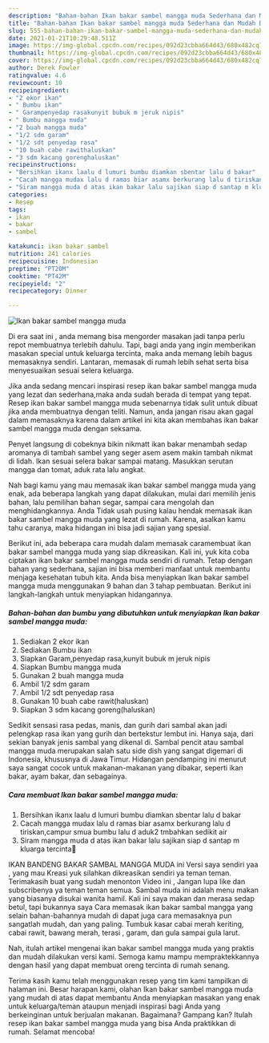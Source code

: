 ```yaml
---
description: "Bahan-bahan Ikan bakar sambel mangga muda Sederhana dan Mudah Dibuat"
title: "Bahan-bahan Ikan bakar sambel mangga muda Sederhana dan Mudah Dibuat"
slug: 555-bahan-bahan-ikan-bakar-sambel-mangga-muda-sederhana-dan-mudah-dibuat
date: 2021-01-21T10:29:48.511Z
image: https://img-global.cpcdn.com/recipes/092d23cbba664d43/680x482cq70/ikan-bakar-sambel-mangga-muda-foto-resep-utama.jpg
thumbnail: https://img-global.cpcdn.com/recipes/092d23cbba664d43/680x482cq70/ikan-bakar-sambel-mangga-muda-foto-resep-utama.jpg
cover: https://img-global.cpcdn.com/recipes/092d23cbba664d43/680x482cq70/ikan-bakar-sambel-mangga-muda-foto-resep-utama.jpg
author: Derek Fowler
ratingvalue: 4.6
reviewcount: 10
recipeingredient:
- "2 ekor ikan"
- " Bumbu ikan"
- " Garampenyedap rasakunyit bubuk m jeruk nipis"
- " Bumbu mangga muda"
- "2 buah mangga muda"
- "1/2 sdm garam"
- "1/2 sdt penyedap rasa"
- "10 buah cabe rawithaluskan"
- "3 sdm kacang gorenghaluskan"
recipeinstructions:
- "Bersihkan ikanx laalu d lumuri bumbu diamkan sbentar lalu d bakar"
- "Cacah mangga mudax lalu d ramas biar asamx berkurang lalu d tiriskan,campur smua bumbu lalu d aduk2 tmbahkan sedikit air"
- "Siram mangga muda d atas ikan bakar lalu sajikan siap d santap m kluarga tercinta🤗"
categories:
- Resep
tags:
- ikan
- bakar
- sambel

katakunci: ikan bakar sambel 
nutrition: 241 calories
recipecuisine: Indonesian
preptime: "PT20M"
cooktime: "PT42M"
recipeyield: "2"
recipecategory: Dinner

---
```



![Ikan bakar sambel mangga muda](https://img-global.cpcdn.com/recipes/092d23cbba664d43/680x482cq70/ikan-bakar-sambel-mangga-muda-foto-resep-utama.jpg)

Di era  saat ini , anda memang bisa mengorder masakan jadi tanpa perlu repot membuatnya terlebih dahulu. Tapi, bagi anda yang ingin memberikan masakan special untuk keluarga tercinta, maka anda memang lebih bagus memasaknya sendiri. Lantaran, memasak di rumah lebih sehat serta bisa menyesuaikan sesuai selera keluarga.

Jika anda sedang mencari inspirasi resep ikan bakar sambel mangga muda yang lezat dan sederhana,maka anda sudah berada di tempat yang tepat. Resep ikan bakar sambel mangga muda  sebenarnya tidak sulit untuk dibuat jika anda membuatnya dengan teliti. Namun, anda jangan risau akan gagal dalam memasaknya 
karena dalam artikel ini kita akan membahas ikan bakar sambel mangga muda dengan seksama.  

Penyet langsung di cobeknya bikin nikmatt ikan bakar menambah sedap aromanya di tambah sambel yang seger asem asem makin tambah nikmat di lidah. Ikan sesuai selera bakar sampai matang. Masukkan serutan mangga dan tomat, aduk rata lalu angkat.

Nah bagi kamu yang mau memasak ikan bakar sambel mangga muda yang enak, ada beberapa langkah yang dapat dilakukan, mulai dari memilih jenis bahan, lalu pemilihan bahan segar, sampai cara mengolah dan menghidangkannya. Anda Tidak usah pusing kalau hendak memasak ikan bakar sambel mangga muda yang lezat di rumah. Karena, asalkan kamu  tahu caranya, maka hidangan ini bisa jadi sajian yang spesial.

Berikut ini, ada beberapa cara mudah dalam memasak caramembuat ikan bakar sambel mangga muda yang siap dikreasikan. Kali ini, yuk kita coba ciptakan ikan bakar sambel mangga muda sendiri di rumah. Tetap dengan bahan yang sederhana, sajian ini bisa memberi manfaat untuk membantu menjaga kesehatan tubuh kita. Anda bisa menyiapkan Ikan bakar sambel mangga muda menggunakan 9 bahan dan 3 tahap pembuatan. Berikut ini langkah-langkah untuk menyiapkan hidangannya.

<!--inarticleads1-->

##### Bahan-bahan dan bumbu yang dibutuhkan untuk menyiapkan Ikan bakar sambel mangga muda:

1. Sediakan 2 ekor ikan
1. Sediakan  Bumbu ikan
1. Siapkan  Garam,penyedap rasa,kunyit bubuk m jeruk nipis
1. Siapkan  Bumbu mangga muda
1. Gunakan 2 buah mangga muda
1. Ambil 1/2 sdm garam
1. Ambil 1/2 sdt penyedap rasa
1. Gunakan 10 buah cabe rawit(haluskan)
1. Siapkan 3 sdm kacang goreng(haluskan)


Sedikit sensasi rasa pedas, manis, dan gurih dari sambal akan jadi pelengkap rasa ikan yang gurih dan bertekstur lembut ini. Hanya saja, dari sekian banyak jenis sambal yang dikenal di. Sambal pencit atau sambal mangga muda merupakan salah satu side dish yang sangat digemari di Indonesia, khususnya di Jawa Timur. Hidangan pendamping ini menurut saya sangat cocok untuk makanan-makanan yang dibakar, seperti ikan bakar, ayam bakar, dan sebagainya. 

<!--inarticleads2-->

##### Cara membuat Ikan bakar sambel mangga muda:

1. Bersihkan ikanx laalu d lumuri bumbu diamkan sbentar lalu d bakar
1. Cacah mangga mudax lalu d ramas biar asamx berkurang lalu d tiriskan,campur smua bumbu lalu d aduk2 tmbahkan sedikit air
1. Siram mangga muda d atas ikan bakar lalu sajikan siap d santap m kluarga tercinta🤗


IKAN BANDENG BAKAR SAMBAL MANGGA MUDA ini Versi saya sendiri yaa , yang mau Kreasi yuk silahkan dikreasikan sendiri ya teman teman. Terimakasih buat yang sudah menonton Video ini , Jangan lupa like dan subscribenya ya teman teman semua. Sambal muda ini adalah menu makan yang biasanya disukai wanita hamil. Kali ini saya makan dan merasa sedap betul, tapi bukannya saya Cara memasak ikan bakar sambal mangga yang selain bahan-bahannya mudah di dapat juga cara memasaknya pun sangatlah mudah, dan yang paling. Tumbuk kasar cabai merah keriting, cabai rawit, bawang merah, terasi , garam, dan gula sampai gula larut. 

Nah, itulah artikel mengenai  ikan bakar sambel mangga muda  yang praktis dan mudah dilakukan versi kami. Semoga kamu mampu mempraktekkannya dengan hasil yang dapat membuat oreng tercinta di rumah senang. 

Terima kasih kamu telah menggunakan resep yang tim kami tampilkan di halaman ini. Besar harapan kami, olahan  Ikan bakar sambel mangga muda yang mudah di atas dapat membantu Anda menyiapkan masakan yang enak untuk keluarga/teman ataupun menjadi inspirasi bagi Anda yang berkeinginan untuk berjualan makanan. Bagaimana? Gampang kan? Itulah resep ikan bakar sambel mangga muda yang bisa Anda praktikkan di rumah. Selamat mencoba!

